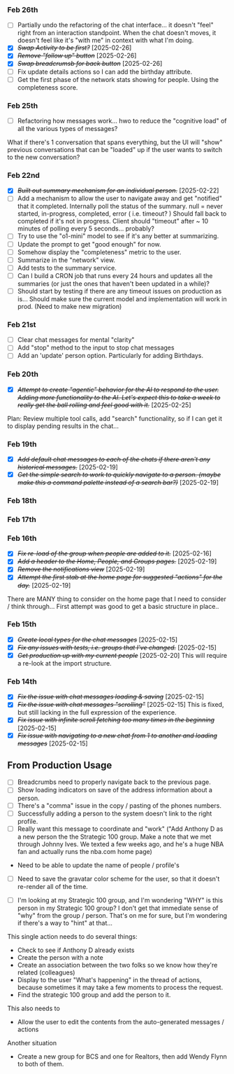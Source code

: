 ### Feb 26th

- [ ] Partially undo the refactoring of the chat interface... it doesn't "feel" right from an interaction standpoint. When the chat doesn't moves, it doesn't feel like it's "with me" in context with what I'm doing.
- [x] ~~_Swap Activity to be first?_~~ [2025-02-26]
- [x] ~~_Remove "follow up" button_~~ [2025-02-26]
- [x] ~~_Swap breadcrumsb for back button_~~ [2025-02-26]
- [ ] Fix update details actions so I can add the birthday attribute.
- [ ] Get the first phase of the network stats showing for people. Using the completeness score.

### Feb 25th

- [ ] Refactoring how messages work... hwo to reduce the "cognitive load" of all the various types of messages?

What if there's 1 conversation that spans everything, but the UI will "show" previous conversations that can be "loaded" up if the user wants to switch to the new conversation?

### Feb 22nd

- [x] ~~_Built out summary mechanism for an individual person._~~ [2025-02-22]
- [ ] Add a mechanism to allow the user to navigate away and get "notified" that it completed. Internally poll the status of the summary.
      null = never started, in-progress, completed, error ( i.e. timeout? )
      Should fall back to completed if it's not in progress. Client should "timeout" after ~ 10 minutes of polling every 5 seconds... probably?
- [ ] Try to use the "o1-mini" model to see if it's any better at summarizing.
- [ ] Update the prompt to get "good enough" for now.
- [ ] Somehow display the "completeness" metric to the user.
- [ ] Summarize in the "network" view.
- [ ] Add tests to the summary service.
- [ ] Can I build a CRON job that runs every 24 hours and updates all the summaries (or just the ones that haven't been updated in a while)?
- [ ] Should start by testing if there are any timeout issues on production as is... Should make sure the current model and implementation will work in prod.
      (Need to make new migration)

### Feb 21st

- [ ] Clear chat messages for mental "clarity"
- [ ] Add "stop" method to the input to stop chat messages
- [ ] Add an 'update' person option. Particularly for adding Birthdays.

### Feb 20th

- [x] ~~_Attempt to create "agentic" behavior for the AI to respond to the user. Adding more functionality to the AI. Let's expect this to take a week to really get the ball rolling and feel good with it._~~ [2025-02-25]

Plan: Review multiple tool calls, add "search" functionality, so if I can get it to display pending results in the chat...

### Feb 19th

- [x] ~~_Add default chat messages to each of the chats if there aren't any historical messages._~~ [2025-02-19]
- [x] ~~_Get the simple search to work to quickly navigate to a person. (maybe make this a command palette instead of a search bar?)_~~ [2025-02-19]

### Feb 18th

### Feb 17th

### Feb 16th

- [x] ~~_Fix re-load of the group when people are added to it._~~ [2025-02-16]
- [x] ~~_Add a header to the Home, People, and Groups pages._~~ [2025-02-19]
- [x] ~~_Remove the notifications view_~~ [2025-02-19]
- [x] ~~_Attempt the first stab at the home page for suggested "actions" for the day._~~ [2025-02-19]

There are MANY thing to consider on the home page that I need to consider / think through... First attempt was good to get a basic structure in place..

### Feb 15th

- [x] ~~_Create local types for the chat messages_~~ [2025-02-15]
- [x] ~~_Fix any issues with tests, i.e. groups that I've changed._~~ [2025-02-15]
- [x] ~~_Get production up with my current people_~~ [2025-02-20]
      This will require a re-look at the import structure.

### Feb 14th

- [x] ~~_Fix the issue with chat messages loading & saving_~~ [2025-02-15]
- [x] ~~_Fix the issue with chat messages "scrolling"_~~ [2025-02-15] This is fixed, but still lacking in the full expression of the experience.
- [x] ~~_Fix issue with infinite scroll fetching too many times in the beginning_~~ [2025-02-15]
- [x] ~~_Fix issue with navigating to a new chat from 1 to another and loading messages_~~ [2025-02-15]

## From Production Usage

- [ ] Breadcrumbs need to properly navigate back to the previous page.
- [ ] Show loading indicators on save of the address information about a person.
- [ ] There's a "comma" issue in the copy / pasting of the phones numbers.
- [ ] Successfully adding a person to the system doesn't link to the right profile.
- [ ] Really want this message to coordinate and "work" ("Add Anthony D as a new person the the Strategic 100 group. Make a note that we met through Johnny Ives. We texted a few weeks ago, and he's a huge NBA fan and actually runs the nba.com home page)
- Need to be able to update the name of people / profile's
- [ ] Need to save the gravatar color scheme for the user, so that it doesn't re-render all of the time.

- [ ] I'm looking at my Strategic 100 group, and I'm wondering "WHY" is this person in my Strategic 100 group? I don't get that immediate sense of "why" from the group / person. That's on me for sure, but I'm wondering if there's a way to "hint" at that...

This single action needs to do several things:

- Check to see if Anthony D already exists
- Create the person with a note
- Create an association between the two folks so we know how they're related (colleagues)
- Display to the user "What's happening" in the thread of actions, because sometimes it may take a few moments to process the request.
- Find the strategic 100 group and add the person to it.

This also needs to

- Allow the user to edit the contents from the auto-generated messages / actions

Another situation

- Create a new group for BCS and one for Realtors, then add Wendy Flynn to both of them.
